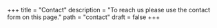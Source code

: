 +++
title = "Contact"
description = "To reach us please use the contact form on this page."
path = "contact"
draft = false
+++